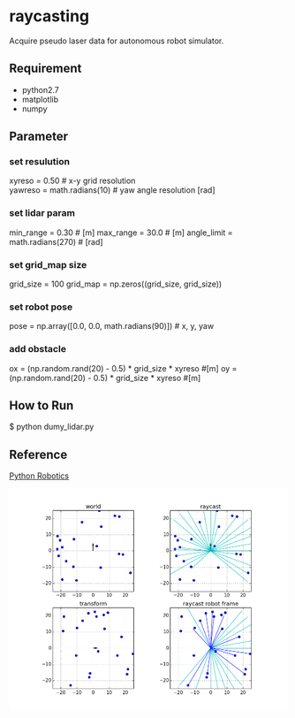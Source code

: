 # raycasting
Acquire pseudo laser data for autonomous robot simulator.

## Requirement
- python2.7
- matplotlib
- numpy

## Parameter

### set resulution
xyreso = 0.50 # x-y grid resolution \
yawreso = math.radians(10) # yaw angle resolution [rad]

### set lidar param
min_range = 0.30 # [m]
max_range = 30.0 # [m]
angle_limit = math.radians(270) # [rad]

### set grid_map size
grid_size = 100
grid_map = np.zeros((grid_size, grid_size))

### set robot pose
pose = np.array([0.0, 0.0, math.radians(90)]) # x, y, yaw

### add obstacle
ox = (np.random.rand(20) - 0.5) * grid_size * xyreso #[m]
oy = (np.random.rand(20) - 0.5) * grid_size * xyreso #[m]

## How to Run
$ python dumy_lidar.py

## Reference
[Python Robotics](https://github.com/AtsushiSakai/PythonRobotics/tree/master/Mapping/raycasting_grid_map)

![alt](image.png)
